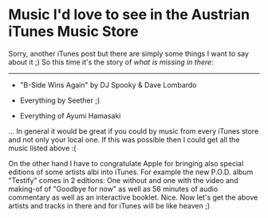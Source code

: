 # Music I'd love to see in the Austrian iTunes Music Store

Sorry, another iTunes post but there are simply some things I want to say about it ;) So this time it's the story of *what is missing in there*:

-------------------------------



* "B-Side Wins Again" by DJ Spooky &amp; Dave Lombardo

* Everything by Seether ;)

* Everything of Ayumi Hamasaki



... In general it would be great if you could by music from every iTunes store and not only your local one. If this was possible then I could get all the music listed above :(



On the other hand I have to congratulate Apple for bringing also special editions of some artists albi into iTunes. For example the new P.O.D. album "Testify" comes in 2 editions: One without and one with the video and making-of of "Goodbye for now" as well as 56 minutes of audio commentary as well as an interactive booklet. Nice. Now let's get the above artists and tracks in there and for iTunes will be like heaven ;)